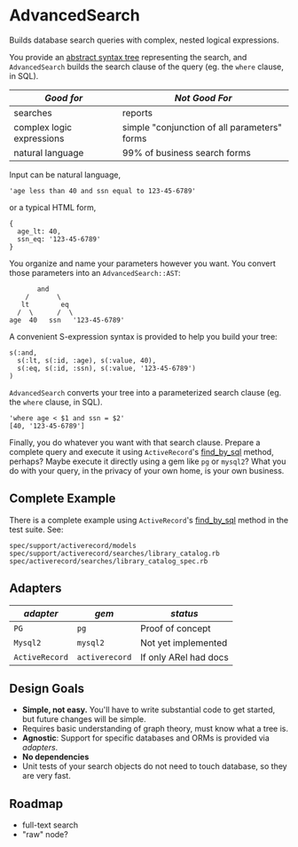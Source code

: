 # AdvancedSearch

Builds database search queries with complex, nested logical expressions.

You provide an [abstract syntax tree][1] representing the search, and
`AdvancedSearch` builds the search clause of the query (eg. the `where`
clause, in SQL).

| *Good for*       | *Not Good For* |
| ---------------- | -------------- |
| searches         | reports        |
| complex logic expressions | simple "conjunction of all parameters" forms |
| natural language | 99% of business search forms |

Input can be natural language,

```
'age less than 40 and ssn equal to 123-45-6789'
```

or a typical HTML form,

```
{
  age_lt: 40,
  ssn_eq: '123-45-6789'
}
```

You organize and name your parameters however you want. You convert those
parameters into an `AdvancedSearch::AST`:

```
       and
    /       \
   lt        eq
  /  \      /  \
age  40   ssn   '123-45-6789'
```

A convenient S-expression syntax is provided to help you build your tree:

```
s(:and,
  s(:lt, s(:id, :age), s(:value, 40),
  s(:eq, s(:id, :ssn), s(:value, '123-45-6789')
)
```

`AdvancedSearch` converts your tree into a parameterized search clause (eg. the
`where` clause, in SQL).

```
'where age < $1 and ssn = $2'
[40, '123-45-6789']
```

Finally, you do whatever you want with that search clause. Prepare a complete
query and execute it using `ActiveRecord`'s [find_by_sql][2] method, perhaps?
Maybe execute it directly using a gem like `pg` or `mysql2`? What you do with
your query, in the privacy of your own home, is your own business.

## Complete Example

There is a complete example using `ActiveRecord`'s [find_by_sql][2] method in
the test suite. See:

```
spec/support/activerecord/models
spec/support/activerecord/searches/library_catalog.rb
spec/activerecord/searches/library_catalog_spec.rb
```

## Adapters

| *adapter*      | *gem*          | *status*            |
| -------------- | -------------- | ------------------- |
| `PG`           | `pg`           | Proof of concept    |
| `Mysql2`       | `mysql2`       | Not yet implemented |
| `ActiveRecord` | `activerecord` | If only ARel had docs |

## Design Goals

- **Simple, not easy.** You'll have to write substantial code to get started,
  but future changes will be simple.
- Requires basic understanding of graph theory, must know what a tree is.
- **Agnostic**: Support for specific databases and ORMs is provided via *adapters*.
- **No dependencies**
- Unit tests of your search objects do not need to touch database, so they
  are very fast.

## Roadmap

- full-text search
- "raw" node?

[1]: https://en.wikipedia.org/wiki/Abstract_syntax_tree
[2]: https://api.rubyonrails.org/classes/ActiveRecord/Querying.html#method-i-find_by_sql
